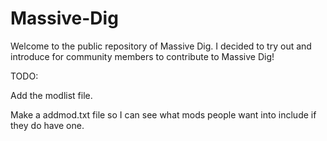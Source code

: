 # Massive-Dig

Welcome to the public repository of Massive Dig.
I decided to try out and introduce for community members to contribute to Massive Dig!

TODO:

Add the modlist file.

Make a addmod.txt file so I can see what mods people want into include if they do have one.
